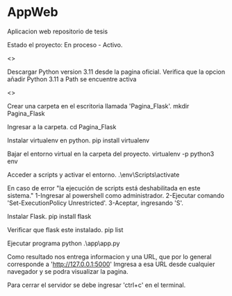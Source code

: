 # AppWeb
Aplicacion web repositorio de tesis

Estado el proyecto: En proceso - Activo.

<<Pasos Python>>

Descargar Python version 3.11 desde la pagina oficial.
Verifica que la opcion añadir Python 3.11 a Path se encuentre activa

<<Pasos Flask>>

Crear una carpeta en el escritoria llamada 'Pagina_Flask'.
mkdir Pagina_Flask

Ingresar a la carpeta.
cd Pagina_Flask

Instalar virtualenv en python.
pip install virtualenv

Bajar el entorno virtual en la carpeta del proyecto.
virtualenv -p python3 env

Acceder a scripts y activar el entorno.
.\env\Scripts\activate

En caso de error "la ejecución de scripts está deshabilitada en este sistema."
1-Ingresar al powershell como administrador.
2-Ejecutar comando 'Set-ExecutionPolicy Unrestricted'.
3-Aceptar, ingresando 'S'.

Instalar Flask.
pip install flask

Verificar que flask este instalado.
pip list

Ejecutar programa
python .\app\app.py

Como resultado nos entrega informacion y una URL, que por lo general corresponde a 'http://127.0.0.1:5000'
Imgresa a esa URL desde cualquier navegador y se podra visualizar la pagina.

Para cerrar el servidor se debe ingresar 'ctrl+c' en el terminal.
